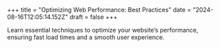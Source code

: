 +++
title = "Optimizing Web Performance: Best Practices"
date = "2024-08-16T12:05:14.152Z"
draft = false
+++

  Learn essential techniques to optimize your website’s performance, ensuring fast load times and a smooth user experience.
        
